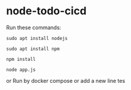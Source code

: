 # node-todo-cicd

Run these commands:


`sudo apt install nodejs`


`sudo apt install npm`


`npm install`

`node app.js`

or Run by docker compose
or add a new line
tes

